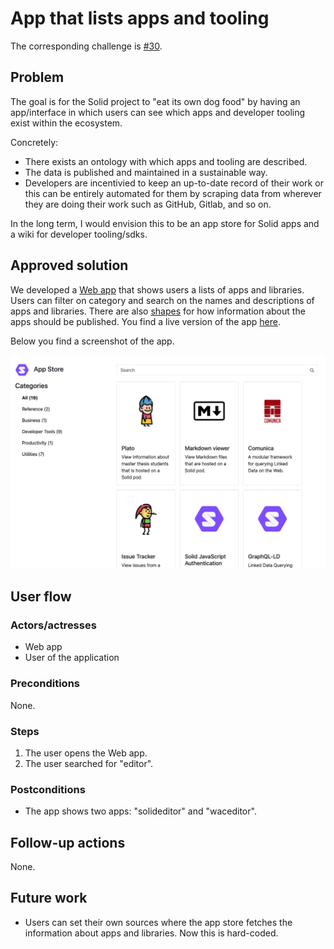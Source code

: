 # App that lists apps and tooling

The corresponding challenge is [#30](https://github.com/SolidLabResearch/Challenges/issues/30).

## Problem

The goal is for the Solid project to "eat its own dog food" by having an app/interface in which users can see 
which apps and developer tooling exist within the ecosystem.

Concretely:
- There exists an ontology with which apps and tooling are described.
- The data is published and maintained in a sustainable way.
- Developers are incentivied to keep an up-to-date record of their work 
or this can be entirely automated for them by scraping data from wherever they are doing their work such as GitHub, Gitlab, and so on.

In the long term, I would envision this to be an app store for Solid apps and a wiki for developer tooling/sdks.

## Approved solution

We developed a [Web app](https://github.com/KNowledgeOnWebScale/solid-app-store/) that
shows users a lists of apps and libraries.
Users can filter on category and search on the names and descriptions of apps and libraries.
There are also [shapes](https://github.com/KNowledgeOnWebScale/solid-app-store#how-to-add-app-to-store) 
for how information about the apps should be published.
You find a live version of the app [here](https://solid-app-store.netlify.app/).

Below you find a screenshot of the app.

![img.png](img/solid-app-store.png)

## User flow

### Actors/actresses

- Web app
- User of the application

### Preconditions

None.

### Steps

1. The user opens the Web app.
2. The user searched for "editor".

### Postconditions

- The app shows two apps: "solideditor" and "waceditor".

## Follow-up actions

None.

## Future work

- Users can set their own sources where the app store fetches the information about apps and libraries.
Now this is hard-coded.